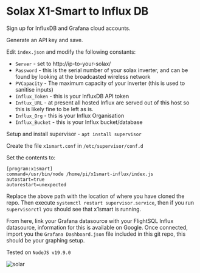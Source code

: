 # Solax X1-Smart to Influx DB

Sign up for InfluxDB and Grafana cloud accounts.

Generate an API key and save.

Edit `index.json` and modify the following constants:

- `Server` - set to http://ip-to-your-solax/
- `Password` - this is the serial number of your solax inverter, and can be found by looking at the broadcasted wireless network
- `PVCapacity` - The maximum capacity of your inverter (this is used to sanitise inputs)
- `Influx_Token` - this is your InfluxDB API token
- `Influx_URL` - at present all hosted Influx are served out of this host so this is likely fine to be left as is.
- `Influx_Org` - this is your Influx Organisation
- `Influx_Bucket` - this is your Influx bucket/database

Setup and install supervisor - `apt install supervisor`

Create the file `x1smart.conf` in `/etc/supervisor/conf.d`

Set the contents to:

```
[program:x1smart]
command=/usr/bin/node /home/pi/x1smart-influx/index.js
autostart=true
autorestart=unexpected
```
Replace the above path with the location of where you have cloned the repo.
Then execute `systemctl restart supervisor.service`, then if you run `supervisorctl` you should see that x1smart is running.

From here, link your Grafana datasource with your FlightSQL Influx datasource, information for this is available on Google.
Once connected, import you the `Grafana Dashboard.json` file included in this git repo, this should be your graphing setup.

Tested on `NodeJS v19.9.0`

![solar](https://github.com/JoshIPT/x1smart-influx/assets/44308535/d4d2b63d-0a47-4047-b0e9-90b9d7a912a0)
